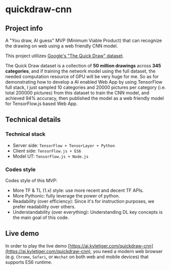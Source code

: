 # quickdraw-cnn

## Project info

A "You draw, AI guess" MVP (Minimum Viable Product) that can recognize the drawing on web using a web friendly CNN model.

This project utilizes [Google's "The Quick Draw" dataset](https://github.com/googlecreativelab/quickdraw-dataset).
 
 The Quick Draw dataset is a collection of **50 million drawings** across **345 categories**, and if training the network model using the full dataset, the needed computation resource of GPU will be very huge for me. So as for demonstrating how to develop a AI enabled Web App by using TensorFlow full stack, I just sampled 10 categories and 20000 pictures per category (i.e. total 200000 pictures) from this dataset to train the CNN model, and achieved 94% accuracy, then published the model as a web friendly model for TensorFlow.js based Web App.


## Technical details

### Technical stack
- Server side: ```TensorFlow + TensorLayer + Python```
- Client side: ```TensorFlow.js + ES6```
- Model UT: ```TensorFlow.js + Node.js```


### Codes style

Codes style of this MVP:
- More TF & TL (1.x) style: use more recent and decent TF APIs.
- More Pythonic: fully leverage the power of python.
- Readability (over efficiency): Since it's for instruction purposes, we prefer readability over others.
- Understandability (over everything): Understanding DL key concepts is the main goal of this code.


## Live demo

In order to play the live demo [https://ai.kyletiger.com/quickdraw-cnn](https://ai.kyletiger.com/quickdraw-cnn), you need a modern web browser (e.g. ```Chrome```, ```Safari```, or ```Wechat``` on both web and mobile devices) that supports ES6 runtime.
